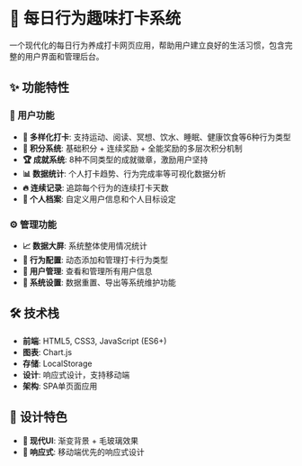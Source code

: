 # 🌟 每日行为趣味打卡系统

一个现代化的每日行为养成打卡网页应用，帮助用户建立良好的生活习惯，包含完整的用户界面和管理后台。

## ✨ 功能特性

### 👥 用户功能
- **📝 多样化打卡**: 支持运动、阅读、冥想、饮水、睡眠、健康饮食等6种行为类型
- **🎯 积分系统**: 基础积分 + 连续奖励 + 全能奖励的多层次积分机制
- **🏆 成就系统**: 8种不同类型的成就徽章，激励用户坚持
- **📊 数据统计**: 个人打卡趋势、行为完成率等可视化数据分析
- **🔥 连续记录**: 追踪每个行为的连续打卡天数
- **👤 个人档案**: 自定义用户信息和个人目标设定

### ⚙️ 管理功能
- **📈 数据大屏**: 系统整体使用情况统计
- **🎯 行为配置**: 动态添加和管理打卡行为类型
- **👥 用户管理**: 查看和管理所有用户信息
- **🔧 系统设置**: 数据重置、导出等系统维护功能

## 🛠️ 技术栈

- **前端**: HTML5, CSS3, JavaScript (ES6+)
- **图表**: Chart.js
- **存储**: LocalStorage
- **设计**: 响应式设计，支持移动端
- **架构**: SPA单页面应用

## 🎨 设计特色

- **🌈 现代UI**: 渐变背景 + 毛玻璃效果
- **📱 响应式**: 移动端优先的响应式设计
